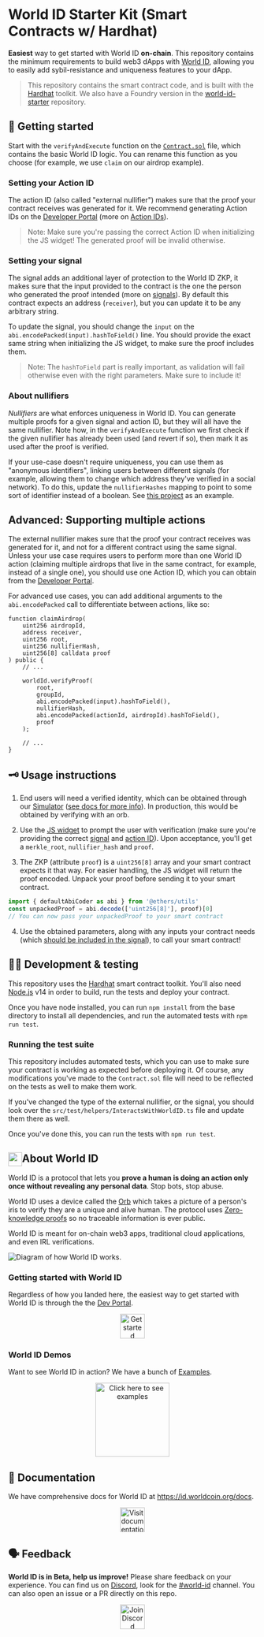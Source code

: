 # World ID Starter Kit (Smart Contracts w/ Hardhat)

**Easiest** way to get started with World ID **on-chain**. This repository contains the minimum requirements to build web3 dApps with [World ID](#-about-world-id), allowing you to easily add sybil-resistance and uniqueness features to your dApp.

> This repository contains the smart contract code, and is built with the [Hardhat](https://hardhat.org) toolkit. We also have a Foundry version in the [world-id-starter](https://github.com/worldcoin/world-id-starter) repository.

## 🏃 Getting started

Start with the `verifyAndExecute` function on the [`Contract.sol`](contracts/Contract.sol) file, which contains the basic World ID logic. You can rename this function as you choose (for example, we use `claim` on our airdrop example).

### Setting your Action ID

The action ID (also called "external nullifier") makes sure that the proof your contract receives was generated for it. We recommend generating Action IDs on the [Developer Portal](https://developer.worldcoin.org) (more on [Action IDs](https://id.worldcoin.org/about/glossary#action-id)).

> Note: Make sure you're passing the correct Action ID when initializing the JS widget! The generated proof will be invalid otherwise.

### Setting your signal

The signal adds an additional layer of protection to the World ID ZKP, it makes sure that the input provided to the contract is the one the person who generated the proof intended (more on [signals](https://id.worldcoin.org/docs/about/glossary#signal)). By default this contract expects an address (`receiver`), but you can update it to be any arbitrary string.

To update the signal, you should change the `input` on the `abi.encodePacked(input).hashToField()` line. You should provide the exact same string when initializing the JS widget, to make sure the proof includes them.

> Note: The `hashToField` part is really important, as validation will fail otherwise even with the right parameters. Make sure to include it!

### About nullifiers

_Nullifiers_ are what enforces uniqueness in World ID. You can generate multiple proofs for a given signal and action ID, but they will all have the same nullifier. Note how, in the `verifyAndExecute` function we first check if the given nullifier has already been used (and revert if so), then mark it as used after the proof is verified.

If your use-case doesn't require uniqueness, you can use them as "anonymous identifiers", linking users between different signals (for example, allowing them to change which address they've verified in a social network). To do this, update the `nullifierHashes` mapping to point to some sort of identifier instead of a boolean. See [this project](https://github.com/m1guelpf/lens-humancheck/blob/main/src/HumanCheck.sol) as an example.

## Advanced: Supporting multiple actions

The external nullifier makes sure that the proof your contract receives was generated for it, and not for a different contract using the same signal. Unless your use case requires users to perform more than one World ID action (claiming multiple airdrops that live in the same contract, for example, instead of a single one), you should use one Action ID, which you can obtain from the [Developer Portal](https://developer.worldcoin.org).

For advanced use cases, you can add additional arguments to the `abi.encodePacked` call to differentiate between actions, like so:

```solidity
function claimAirdrop(
    uint256 airdropId,
    address receiver,
    uint256 root,
    uint256 nullifierHash,
    uint256[8] calldata proof
) public {
    // ...

    worldId.verifyProof(
        root,
        groupId,
        abi.encodePacked(input).hashToField(),
        nullifierHash,
        abi.encodePacked(actionId, airdropId).hashToField(),
        proof
    );

    // ...
}

```

## 🗝 Usage instructions

1. End users will need a verified identity, which can be obtained through our [Simulator](https://simulator.worldcoin.org) ([see docs for more info](https://id.worldcoin.org/test)). In production, this would be obtained by verifying with an orb.

2. Use the [JS widget](https://id.worldcoin.org/docs/js) to prompt the user with verification (make sure you're providing the correct [signal](#setting-your-signal) and [action ID](#setting-your-action-id)). Upon acceptance, you'll get a `merkle_root`, `nullifier_hash` and `proof`.

3. The ZKP (attribute `proof`) is a `uint256[8]` array and your smart contract expects it that way. For easier handling, the JS widget will return the proof encoded. Unpack your proof before sending it to your smart contract.

```js
import { defaultAbiCoder as abi } from '@ethers/utils'
const unpackedProof = abi.decode(['uint256[8]'], proof)[0]
// You can now pass your unpackedProof to your smart contract
```

4. Use the obtained parameters, along with any inputs your contract needs (which [should be included in the signal](#setting-your-signal)), to call your smart contract!

## 🧑‍💻 Development & testing

This repository uses the [Hardhat](https://hardhat.org) smart contract toolkit. You'll also need [Node.js](https://nodejs.org) v14 in order to build, run the tests and deploy your contract.

Once you have node installed, you can run `npm install` from the base directory to install all dependencies, and run the automated tests with `npm run test`.

### Running the test suite

This repository includes automated tests, which you can use to make sure your contract is working as expected before deploying it. Of course, any modifications you've made to the `Contract.sol` file will need to be reflected on the tests as well to make them work.

If you've changed the type of the external nullifier, or the signal, you should look over the `src/test/helpers/InteractsWithWorldID.ts` file and update them there as well.

Once you've done this, you can run the tests with `npm run test`.

<!-- WORLD-ID-SHARED-README-TAG:START - Do not remove or modify this section directly -->
<!-- The contents of this file are inserted to all World ID repositories to provide general context on World ID. -->

## <img align="left" width="28" height="28" src="https://raw.githubusercontent.com/worldcoin/world-id-docs/main/public/images/shared-readme/readme-orb.png" alt="" style="margin-right: 0;" /> About World ID

World ID is a protocol that lets you **prove a human is doing an action only once without revealing any personal data**. Stop bots, stop abuse.

World ID uses a device called the [Orb](https://worldcoin.org/how-the-launch-works) which takes a picture of a person's iris to verify they are a unique and alive human. The protocol uses [Zero-knowledge proofs](https://id.worldcoin.org/zkp) so no traceable information is ever public.

World ID is meant for on-chain web3 apps, traditional cloud applications, and even IRL verifications.

<img src="https://raw.githubusercontent.com/worldcoin/world-id-docs/main/public/images/shared-readme/readme-diagram.png" alt="Diagram of how World ID works."  />

### Getting started with World ID

Regardless of how you landed here, the easiest way to get started with World ID is through the the [Dev Portal](https://developer.worldcoin.org).

<a href="https://developer.worldcoin.org">
<p align="center">
  <img src="https://raw.githubusercontent.com/worldcoin/world-id-docs/main/public/images/shared-readme/readme-get-started.png" alt="Get started" height="50" />
</p>
</a>

### World ID Demos

Want to see World ID in action? We have a bunch of [Examples](https://id.worldcoin.org/examples).

<a href="https://id.worldcoin.org/examples">
<p align="center">
  <img src="https://raw.githubusercontent.com/worldcoin/world-id-docs/main/public/images/shared-readme/readme-examples.png" alt="Click here to see examples" height="150" />
</p>
</a>

## 📄 Documentation

We have comprehensive docs for World ID at https://id.worldcoin.org/docs.

<a href="https://id.worldcoin.org/docs">
<p align="center">
  <img src="https://raw.githubusercontent.com/worldcoin/world-id-docs/main/public/images/shared-readme/readme-docs.png" alt="Visit documentation" height="50" />
</p>
</a>

## 🗣 Feedback

**World ID is in Beta, help us improve!** Please share feedback on your experience. You can find us on [Discord](https://discord.gg/worldcoin), look for the [#world-id](https://discord.com/channels/956750052771127337/968523914638688306) channel. You can also open an issue or a PR directly on this repo.

<a href="https://discord.gg/worldcoin">
<p align="center">
  <img src="https://raw.githubusercontent.com/worldcoin/world-id-docs/main/public/images/shared-readme/readme-discord.png" alt="Join Discord" height="50" />
</p>
</a>

<!-- WORLD-ID-SHARED-README-TAG:END -->
